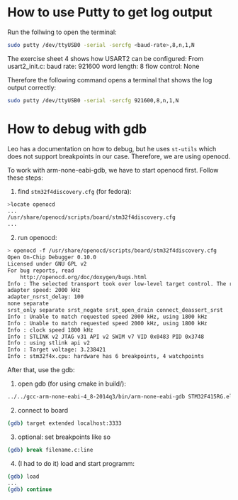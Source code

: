 # How to use Putty to get log output

Run the follwing to open the terminal:
```bash
sudo putty /dev/ttyUSB0 -serial -sercfg <baud-rate>,8,n,1,N
```

The exercise sheet 4 shows how USART2 can be configured:
From usart2_init.c:
baud rate: 921600 
word length: 8
flow control: None

Therefore the following command opens a terminal that shows the log output correctly:

```bash
sudo putty /dev/ttyUSB0 -serial -sercfg 921600,8,n,1,N
```

# How to debug with gdb

Leo has a documentation on how to debug, but he uses `st-utils` which does not support breakpoints in our case.
Therefore, we are using openocd.

To work with arm-none-eabi-gdb, we have to start openocd first.
Follow these steps:

1. find `stm32f4discovery.cfg` (for fedora):
```bash
>locate openocd
...
/usr/share/openocd/scripts/board/stm32f4discovery.cfg
...
``` 

2. run openocd:
```bash
> openocd -f /usr/share/openocd/scripts/board/stm32f4discovery.cfg
Open On-Chip Debugger 0.10.0
Licensed under GNU GPL v2
For bug reports, read
	http://openocd.org/doc/doxygen/bugs.html
Info : The selected transport took over low-level target control. The results might differ compared to plain JTAG/SWD
adapter speed: 2000 kHz
adapter_nsrst_delay: 100
none separate
srst_only separate srst_nogate srst_open_drain connect_deassert_srst
Info : Unable to match requested speed 2000 kHz, using 1800 kHz
Info : Unable to match requested speed 2000 kHz, using 1800 kHz
Info : clock speed 1800 kHz
Info : STLINK v2 JTAG v31 API v2 SWIM v7 VID 0x0483 PID 0x3748
Info : using stlink api v2
Info : Target voltage: 3.238421
Info : stm32f4x.cpu: hardware has 6 breakpoints, 4 watchpoints
```

After that, use the gdb:
1. open gdb (for using cmake in build/):
```bash
../../gcc-arm-none-eabi-4_8-2014q3/bin/arm-none-eabi-gdb STM32F415RG.elf
```
2. connect to board
```bash
(gdb) target extended localhost:3333
```
3. optional: set breakpoints like so
```bash
(gdb) break filename.c:line
```
4. (I had to do it) load and start programm:
```bash
(gdb) load
...
(gdb) continue
```